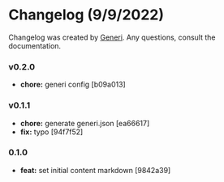# Changelog (9/9/2022)

Changelog was created by [Generi](https://github.com/Novout/generi). Any questions, consult the documentation.

### v0.2.0

* **chore:** generi config [b09a013]

### v0.1.1

* **chore:** generate generi.json [ea66617]
* **fix:** typo [94f7f52]

### 0.1.0

* **feat:** set initial content markdown [9842a39]
